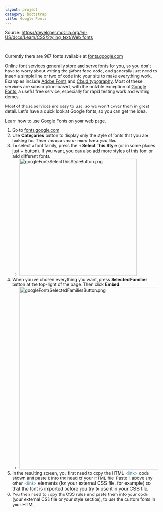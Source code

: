 ```yaml
---
layout: project
category: bootstrap
title: Google Fonts
---
```

<p>Source: <a href="https://developer.mozilla.org/en-US/docs/Learn/CSS/Styling_text/Web_fonts">https://developer.mozilla.org/en-US/docs/Learn/CSS/Styling_text/Web_fonts</a></p>
<p class="intro"> </p>
<p>Currently there are<span> </span><span id="spancount2">987</span><span> </span>fonts available at <a href="http://fonts.google.com">fonts.google.com</a></p>
<p>Online font services generally store and serve fonts for you, so you don't have to worry about writing the<span> </span>@font-face<span> </span>code, and generally just need to insert a simple line or two of code into your site to make everything work. Examples include<span> </span><a class="external" href="https://fonts.adobe.com/">Adobe Fonts</a><span> </span>and<span> </span><a class="external" href="http://www.typography.com/cloud/welcome/">Cloud.typography</a>. Most of these services are subscription-based, with the notable exception of<span> </span><a class="external" href="https://www.google.com/fonts">Google Fonts</a>, a useful free service, especially for rapid testing work and writing demos.</p>
<p>Most of these services are easy to use, so we won't cover them in great detail. Let's have a quick look at Google fonts, so you can get the idea.</p>
<p>Learn how to use Google Fonts on your web page.</p>
<ol>
<li>Go to<span> </span><a href="https://fonts.google.com/">fonts.google.com</a>
</li>
<li>Use <strong>Categories</strong> button to display only the style of fonts that you are looking for. Then choose one or more fonts you like.</li>
<li>To select a font family, press the <strong>+ Select This Style</strong> (or in some places just + button). If you want, you can also add more styles of this font or add different fonts.
<ul>
<li><img src="/wd/bootstrap/images/googleFontsSelectThisStyleButton.png" alt="googleFontsSelectThisStyleButton.png" width="386" data-api-endpoint="https://hilliard.instructure.com/api/v1/courses/31582/files/11040481" data-api-returntype="File"></li>
</ul>
</li>
<li>When you've chosen everything you want, press <strong>Selected Families</strong> button at the top-right of the page. Then click <strong>Embed</strong>.
<ul>
<li><img src="/wd/bootstrap/images/googleFontsSelectedFamiliesButton.png" alt="googleFontsSelectedFamiliesButton.png" width="600" data-api-endpoint="https://hilliard.instructure.com/api/v1/courses/31582/files/11040476" data-api-returntype="File"></li>
</ul>
</li>
<li>In the resulting screen, you first need to copy the HTML <a style="margin: 0px; padding: 0px; border: 0px; color: #3d7e9a; text-decoration: none;" title='The HTML External Resource Link element (&lt;link&gt;) specifies relationships between the current document and an external resource. This element is most commonly used to link to stylesheets, but is also used to establish site icons (both "favicon" style icons and icons for the home screen and apps on mobile devices) among other things.' href="https://developer.mozilla.org/en-US/docs/Web/HTML/Element/link">&lt;link&gt;</a> code shown and paste it into the head of your HTML file. Paste it above any other<span style="font-family: sans-serif; font-size: 1rem;"> </span><a style="margin: 0px; padding: 0px; border: 0px; color: #3d7e9a; text-decoration: none;" title='The HTML External Resource Link element (&lt;link&gt;) specifies relationships between the current document and an external resource. This element is most commonly used to link to stylesheets, but is also used to establish site icons (both "favicon" style icons and icons for the home screen and apps on mobile devices) among other things.' href="https://developer.mozilla.org/en-US/docs/Web/HTML/Element/link">&lt;link&gt;</a><span style="font-family: sans-serif; font-size: 1rem;"> </span><span style="font-family: sans-serif; font-size: 1rem;">elements (for your external CSS file, for example) so that the font is imported before you try to use it in your CSS file.</span>
</li>
<li>You then need to copy the CSS rules and paste them into your code (your external CSS file or your style section), to use the custom fonts in your HTML.</li>
</ol>
